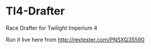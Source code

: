 # TI4-Drafter
Race Drafter for Twilight Imperium 4

Run it live here from http://rextester.com/PNSXQ35590
